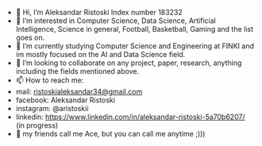 - 👋 Hi, I’m Aleksandar Ristoski Index number 183232
- 👀 I’m interested in Computer Science, Data Science, Artificial Intelligence, Science in general, Football, Basketball, Gaming and the list goes on.
- 🌱 I’m currently studying Computer Science and Engineering at FINKI and im mostly focused on the AI and Data Science field.
- 💞️ I’m looking to collaborate on any project, paper, research, anything including the fields mentioned above.
- 📫 How to reach me: 
- mail: ristoskialeksandar34@gmail.com
- facebook: Aleksandar Ristoski
- instagram: @aristoskii
- linkedin: https://www.linkedin.com/in/aleksandar-ristoski-5a70b6207/  (in progress)
- 👋 my friends call me Ace, but you can call me anytime ;)))

<!---
Ace1811/Ace1811 is a ✨ special ✨ repository because its `README.md` (this file) appears on your GitHub profile.
You can click the Preview link to take a look at your changes.
--->
